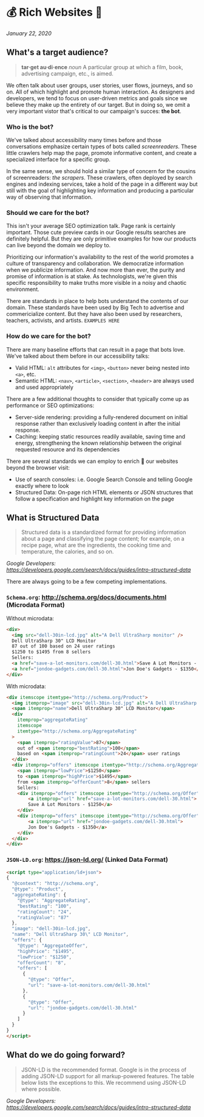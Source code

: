 # 💰 Rich Websites 💸

_January 22, 2020_

## What's a target audience?

>**tar·get au·di·ence** _noun_
A particular group at which a film, book, advertising campaign, etc., is aimed.

We often talk about user groups, user stories, user flows, journeys, and so on. All of which highlight and promote human interaction. As designers and developers, we tend to focus on user-driven metrics and goals since we believe they make up the entirety of our target. But in doing so, we omit a very important vistor that's critical to our campaign's succes: **the bot**.

### Who is **the bot**?

We've talked about accessibility many times before and those conversations emphasize certain types of bots called _screenreaders_. These little crawlers help map the page, promote informative content, and create a specialized interface for a specific group.

In the same sense, we should hold a similar type of concern for the cousins of screenreaders: _the scrapers_. These crawlers, often deployed by search engines and indexing services, take a hold of the page in a different way but still with the goal of highlighting key information and producing a particular way of observing that information.

### Should we care for the bot?

This isn't your average SEO optimization talk. Page rank is certainly important. Those cute preview cards in our Google results searches are definitely helpful. But they are only primitive examples for how our products can live beyond the domain we deploy to.

Prioritizing our information's availability to the rest of the world promotes a culture of transparency and collaboration. We democratize information when we publicize information. And now more than ever, the purity and promise of information is at stake. As technologists, we're given this specific responsibility to make truths more visible in a noisy and chaotic environment.

There are standards in place to help bots understand the contents of our domain. These standards have been used by Big Tech to advertise and commericialize content. But they have also been used by researchers, teachers, activists, and artists. `EXAMPLES HERE`

### How do we care for the bot?

There are many baseline efforts that can result in a page that bots love. We've talked about them before in our accessibility talks:

- Valid HTML: `alt` attributes for `<img>`, `<button>` never being nested into `<a>`, etc.
- Semantic HTML: `<nav>`, `<article>`, `<section>`, `<header>` are always used and used appropriately

There are a few additional thoughts to consider that typically come up as performance or SEO optimizations:
- Server-side rendering: providing a fully-rendered document on initial response rather than exclusively loading content in after the initial response.
- Caching: keeping static resources readily available, saving time and energy, strengthening the known relationship between the original requested resource and its dependencies

There are several standards we can employ to enrich 🤑 our websites beyond the browser visit:
- Use of search consoles: i.e. Google Search Console and telling Google exactly where to look
- Structured Data: On-page rich HTML elements or JSON structures that follow a specification and highlight key information on the page

## What is Structured Data

> Structured data is a standardized format for providing information about a page and classifying the page content; for example, on a recipe page, what are the ingredients, the cooking time and temperature, the calories, and so on.

<cite>Google Developers: https://developers.google.com/search/docs/guides/intro-structured-data</cite>

There are always going to be a few competing implementations.

### `Schema.org`: http://schema.org/docs/documents.html (Microdata Format)

Without microdata:
```html
<div>
  <img src="dell-30in-lcd.jpg" alt="A Dell UltraSharp monitor" />
  Dell UltraSharp 30" LCD Monitor
  87 out of 100 based on 24 user ratings
  $1250 to $1495 from 8 sellers
  Sellers:
  <a href="save-a-lot-monitors.com/dell-30.html">Save A Lot Monitors - $1250</a>
  <a href="jondoe-gadgets.com/dell-30.html">Jon Doe's Gadgets - $1350</a>
</div>
```

With microdata:

```html
<div itemscope itemtype="http://schema.org/Product">
  <img itemprop="image" src="dell-30in-lcd.jpg" alt="A Dell UltraSharp monitor"/>
  <span itemprop="name">Dell UltraSharp 30" LCD Monitor</span>
  <div
    itemprop="aggregateRating"
    itemscope
    itemtype="http://schema.org/AggregateRating"
  >
    <span itemprop="ratingValue">87</span>
    out of <span itemprop="bestRating">100</span>
    based on <span itemprop="ratingCount">24</span> user ratings
  </div>
  <div itemprop="offers" itemscope itemtype="http://schema.org/AggregateOffer">
    <span itemprop="lowPrice">$1250</span>
    to <span itemprop="highPrice">$1495</span>
    from <span itemprop="offerCount">8</span> sellers
    Sellers:
    <div itemprop="offers" itemscope itemtype="http://schema.org/Offer">
        <a itemprop="url" href="save-a-lot-monitors.com/dell-30.html">
        Save A Lot Monitors - $1250</a>
    </div>
    <div itemprop="offers" itemscope itemtype="http://schema.org/Offer">
        <a itemprop="url" href="jondoe-gadgets.com/dell-30.html">
        Jon Doe's Gadgets - $1350</a>
    </div>
  </div>
</div>
```

### `JSON-LD.org`: https://json-ld.org/ (Linked Data Format)

```html
<script type="application/ld+json">
{
  "@context": "http://schema.org",
  "@type": "Product",
  "aggregateRating": {
    "@type": "AggregateRating",
    "bestRating": "100",
    "ratingCount": "24",
    "ratingValue": "87"
  },
  "image": "dell-30in-lcd.jpg",
  "name": "Dell UltraSharp 30\" LCD Monitor",
  "offers": {
    "@type": "AggregateOffer",
    "highPrice": "$1495",
    "lowPrice": "$1250",
    "offerCount": "8",
    "offers": [
      {
        "@type": "Offer",
        "url": "save-a-lot-monitors.com/dell-30.html"
      },
      {
        "@type": "Offer",
        "url": "jondoe-gadgets.com/dell-30.html"
      }
    ]
  }
}
</script>
```

## What do we do going forward?

>JSON-LD is the recommended format. Google is in the process of adding JSON-LD support for all markup-powered features. The table below lists the exceptions to this. We recommend using JSON-LD where possible.

<cite>Google Developers: https://developers.google.com/search/docs/guides/intro-structured-data</cite>
